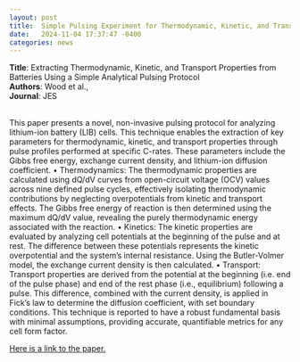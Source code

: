 ```yaml
---
layout: post
title:  Simple Pulsing Experiment for Thermodynamic, Kinetic, and Transport Analysis of the Battery Cell
date:   2024-11-04 17:37:47 -0400
categories: news
---
```


<b>Title</b>: Extracting Thermodynamic, Kinetic, and Transport Properties from Batteries Using a Simple Analytical Pulsing Protocol 
<br>
<b>Authors</b>: Wood et al., 
<br>
<b>Journal</b>: JES
<br><br>

This paper presents a novel, non-invasive pulsing protocol for analyzing lithium-ion battery (LIB) cells. This technique enables the extraction of key parameters for thermodynamic, kinetic, and transport properties through pulse profiles performed at specific C-rates. These parameters include the Gibbs free energy, exchange current density, and lithium-ion diffusion coefficient.
•	Thermodynamics: The thermodynamic properties are calculated using dQ/dV curves from open-circuit voltage (OCV) values across nine defined pulse cycles, effectively isolating thermodynamic contributions by neglecting overpotentials from kinetic and transport effects. The Gibbs free energy of reaction is then determined using the maximum dQ/dV value, revealing the purely thermodynamic energy associated with the reaction.
•	Kinetics: The kinetic properties are evaluated by analyzing cell potentials at the beginning of the pulse and at rest. The difference between these potentials represents the kinetic overpotential and the system’s internal resistance. Using the Butler-Volmer model, the exchange current density is then calculated.
•	Transport: Transport properties are derived from the potential at the beginning (i.e. end of the pulse phase) and end of the rest phase (i.e., equilibrium) following a pulse. This difference, combined with the current density, is applied in Fick’s law to determine the diffusion coefficient, with set boundary conditions.
This technique is reported to have a robust fundamental basis with minimal assumptions, providing accurate, quantifiable metrics for any cell form factor.

<div><a href="https://iopscience.iop.org/article/10.1149/1945-7111/ad6481">Here is a link to the paper.</a></div>
